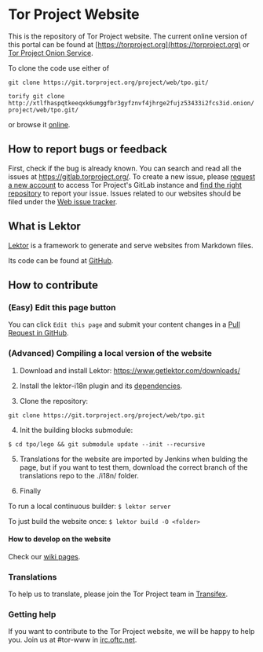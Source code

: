 # Tor Project Website

This is the repository of Tor Project website. The current online version of this portal can be found at [https://torproject.org](https://torproject.org) or [Tor Project Onion Service](http://2gzyxa5ihm7nsggfxnu52rck2vv4rvmdlkiu3zzui5du4xyclen53wid.onion/).

To clone the code use either of

```git clone https://git.torproject.org/project/web/tpo.git/```

```torify git clone http://xtlfhaspqtkeeqxk6umggfbr3gyfznvf4jhrge2fujz53433i2fcs3id.onion/project/web/tpo.git/```

or browse it [online](http://gitweb.torproject.org/project/web/tpo.git).

## How to report bugs or feedback

First, check if the bug is already known. You can search and read all the issues at https://gitlab.torproject.org/. To create a new issue, please [request a new account](https://gitlab.onionize.space/) to access Tor Project's GitLab instance and [find the right repository](https://gitlab.torproject.org/tpo) to report your issue. Issues related to our websites should be filed under the [Web issue tracker](https://gitlab.torproject.org/groups/tpo/web/-/issues).

## What is Lektor

[Lektor](https://www.getlektor.com/) is a framework to generate and serve websites from Markdown files.

Its code can be found at [GitHub](https://github.com/lektor/lektor).

## How to contribute

### (Easy) Edit this page button

You can click ```Edit this page``` and submit your content changes in a [Pull Request in GitHub](https://github.com/torproject/community/pulls).

### (Advanced) Compiling a local version of the website

1. Download and install Lektor: https://www.getlektor.com/downloads/

2. Install the lektor-i18n plugin and its [dependencies](https://github.com/numericube/lektor-i18n-plugin#prerequisites).

3. Clone the repository:

```git clone https://git.torproject.org/project/web/tpo.git```

4. Init the building blocks submodule:

```$ cd tpo/lego && git submodule update --init --recursive```

5. Translations for the website are imported by Jenkins when bulding the page, but if you want to test them, download the correct branch of the translations repo to the ./i18n/ folder.

6. Finally

To run a local continuous builder: ```$ lektor server```

To just build the website once: ```$ lektor build -O <folder>```

#### How to develop on the website

Check our [wiki pages](https://gitlab.torproject.org/web/community/wikis/How-to-develop-on-the-website).

### Translations

To help us to translate, please join the Tor Project team in [Transifex](https://www.transifex.com/).


### Getting help

If you want to contribute to the Tor Project website, we will be happy to help you. Join us at #tor-www in [irc.oftc.net](https://www.oftc.net).
